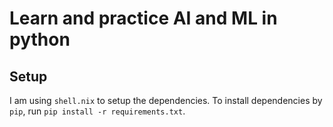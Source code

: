 # Learn and practice AI and ML in python

## Setup

I am using `shell.nix` to setup the dependencies. To install dependencies by `pip`,
run `pip install -r requirements.txt`.


